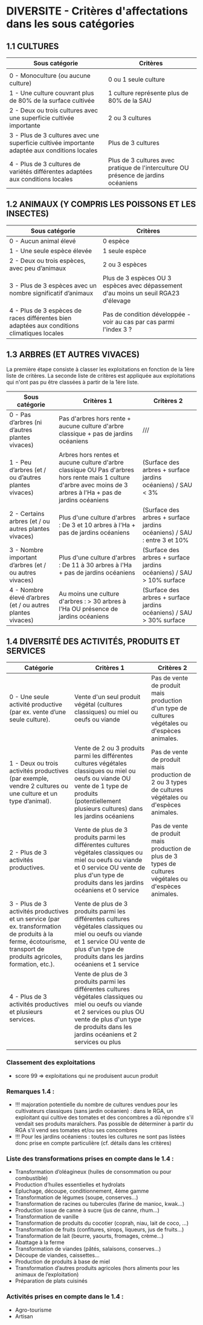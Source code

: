 # DIVERSITE - Critères d'affectations dans les sous catégories 

## 1.1 CULTURES

| Sous catégorie                                                                                     | Critères                                                                                    |
|-------------------------------------------------------------------------------------------------|--------------------------------------------------------------------------------------------|
|                                                                                                 |                                                                                            |
| 0 - Monoculture (ou aucune culture)                                                             | 0 ou 1 seule culture                                                                       |
| 1 - Une culture couvrant plus de 80% de la surface cultivée                                     | 1 culture représente plus de 80% de la SAU                                                |
| 2 - Deux ou trois cultures avec une superficie cultivée importante                              | 2 ou 3 cultures                                                                            |
| 3 - Plus de 3 cultures avec une superficie cultivée importante adaptée aux conditions locales   | Plus de 3 cultures                                                                         |
| 4 - Plus de 3 cultures de variétés différentes adaptées aux conditions locales                  | Plus de 3 cultures avec pratique de l'interculture OU présence de jardins océaniens         |

## 1.2 ANIMAUX (Y COMPRIS LES POISSONS ET LES INSECTES)

| Sous catégorie                                                                                     | Critères                                                                                    |
|-------------------------------------------------------------------------------------------------|--------------------------------------------------------------------------------------------|
| 0 - Aucun animal élevé                                                                          | 0 espèce                                                                                   |
| 1 - Une seule espèce élevée                                                                     | 1 seule espèce                                                                              |
| 2 - Deux ou trois espèces, avec peu d’animaux                                                    | 2 ou 3 espèces                                                                             |
| 3 - Plus de 3 espèces avec un nombre significatif d’animaux                                      | Plus de 3 espèces OU 3 espèces avec dépassement d'au moins un seuil RGA23 d'élevage         |
| 4 - Plus de 3 espèces de races différentes bien adaptées aux conditions climatiques locales     | Pas de condition développée - voir au cas par cas parmi l'index 3 ?                        |

## 1.3 ARBRES (ET AUTRES VIVACES)

La première étape consiste à classer les exploitations en fonction de la 1ère liste de critères.
La seconde liste de critères est appliquée aux exploitations qui n'ont pas pu être classées à partir de la 1ère liste.

| Sous catégorie                                              | Critères 1                                                                                                                            | Critères 2                                                                                               |
|-------------------------------------------------------------|---------------------------------------------------------------------------------------------------------------------------------------|----------------------------------------------------------------------------------------------------------|
| 0 - Pas d’arbres (ni d’autres plantes vivaces)             | Pas d'arbres hors rente + aucune culture d'arbre classique + pas de jardins océaniens                                                | ///                                                                                                      |
| 1 - Peu d’arbres (et / ou d’autres plantes vivaces)        | Arbres hors rentes et aucune culture d'arbre classique OU Pas d'arbres hors rente mais 1 culture d'arbre avec moins de 3 arbres à l'Ha + pas de jardins océaniens | (Surface des arbres + surface jardins océaniens) / SAU < 3%                                              |
| 2 - Certains arbres (et / ou autres plantes vivaces)       | Plus d'une culture d'arbres : De 3 et 10 arbres à l'Ha + pas de jardins océaniens                                                     | (Surface des arbres + surface jardins océaniens) / SAU : entre 3 et 10%                                   |
| 3 - Nombre important d’arbres (et / ou autres vivaces)    | Plus d'une culture d'arbres : De 11 à 30 arbres à l'Ha + pas de jardins océaniens                                                      | (Surface des arbres + surface jardins océaniens) / SAU > 10% surface                                      |
| 4 - Nombre élevé d’arbres (et / ou autres plantes vivaces) | Au moins une culture d'arbres : > 30 arbres à l'Ha OU présence de jardins océaniens                                                   | (Surface des arbres + surface jardins océaniens) / SAU > 30% surface    

## 1.4 DIVERSITÉ DES ACTIVITÉS, PRODUITS ET SERVICES

| Catégorie                                                      | Critères 1                                                                                                             | Critères 2                                                                 |
|---------------------------------------------------------------|-----------------------------------------------------------------------------------------------------------------------|---------------------------------------------------------------------------|
| 0 - Une seule activité productive (par ex. vente d’une seule culture). | Vente d'un seul produit végétal (cultures classiques) ou miel ou oeufs ou viande                                    | Pas de vente de produit mais production d'un type de cultures végétales ou d'espèces animales.                                         |
| 1 - Deux ou trois activités productives (par exemple, vendre 2 cultures ou une culture et un type d’animal).             | Vente de 2 ou 3 produits parmi les différentes cultures végétales classiques ou miel ou oeufs ou viande  OU vente de 1 type de produits (potentiellement plusieurs cultures) dans les jardins océaniens | Pas de vente de produit mais production de 2 ou 3 types de cultures végétales ou d'espèces animales.                                    |
| 2 - Plus de 3 activités productives.                         | Vente de plus de 3 produits parmi les différentes cultures végétales classiques ou miel ou oeufs ou viande et 0 service OU vente de plus d'un type de produits dans les jardins océaniens  et 0 service | Pas de vente de produit mais production de plus de 3 types de cultures végétales ou d'espèces animales.                                |
| 3 - Plus de 3 activités productives et un service (par ex. transformation de produits à la ferme, écotourisme, transport de produits agricoles, formation, etc.). | Vente de plus de 3 produits parmi les différentes cultures végétales classiques ou miel ou oeufs ou viande et 1 service OU vente de plus d'un type de produits dans les jardins océaniens  et 1 service |                                                                           |
| 4 - Plus de 3 activités productives et plusieurs services.    | Vente de plus de 3 produits parmi les différentes cultures végétales classiques ou miel ou oeufs ou viande et 2 services ou plus OU vente de plus d'un type de produits dans les jardins océaniens  et  2 services ou plus |                                                                           |
|                                                               |                                                                                                                       |                                                                           |

### Classement des exploitations 

- score 99 => exploitations qui ne produisent aucun produit

### Remarques 1.4 :

- !!! majoration potentielle du nombre de cultures vendues pour les cultivateurs classiques (sans jardin océanien) : dans le RGA, un exploitant qui cultive des tomates et des concombres a dû répondre s'il vendait ses produits maraîchers. Pas possible de déterminer à partir du RGA s'il vend ses tomates et/ou ses concombres 
- !!! Pour les jardins océaniens : toutes les cultures ne sont pas listées donc prise en compte particulière (cf. détails dans les critères)  

### Liste des transformations prises en compte dans le 1.4 :

- Transformation d’oléagineux (huiles de consommation ou pour combustible)
- Production d’huiles essentielles et hydrolats
- Epluchage, découpe, conditionnement, 4ème gamme
- Transformation de légumes (soupe, conserves…)
- Transformation de racines ou tubercules (farine de manioc, kwak...)
- Production issue de canne à sucre (jus de canne, rhum...)
- Transformation de vanille
- Transformation de produits du cocotier (coprah, niau, lait de coco, …)
- Transformation de fruits (confitures, sirops, liqueurs, jus de fruits…)
- Transformation de lait (beurre, yaourts, fromages, crème...)
- Abattage à la ferme
- Transformation de viandes (pâtés, salaisons, conserves…)
- Découpe de viandes, caissettes…
- Production de produits à base de miel
- Transformation d’autres produits agricoles (hors aliments pour les animaux de l’exploitation)
- Préparation de plats cuisinés

### Activités prises en compte dans le 1.4 :

- Agro-tourisme
- Artisan


